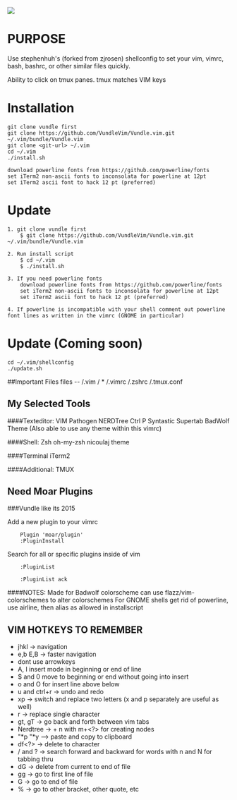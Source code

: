 [![](http://img.shields.io/badge/unicorn-approved-ff69b4.svg)](https://www.youtube.com/watch?v=9auOCbH5Ns4)
# PURPOSE 
Use stephenhuh's (forked from zjrosen)
shellconfig to set your vim, vimrc, bash, bashrc, or other similar files quickly.

Ability to click on tmux panes.
tmux matches VIM keys

# Installation

	git clone vundle first
	git clone https://github.com/VundleVim/Vundle.vim.git ~/.vim/bundle/Vundle.vim
    git clone <git-url> ~/.vim
    cd ~/.vim
    ./install.sh

	download powerline fonts from https://github.com/powerline/fonts
	set iTerm2 non-ascii fonts to inconsolata for powerline at 12pt
	set iTerm2 ascii font to hack 12 pt (preferred)
# Update
	1. git clone vundle first
		$ git clone https://github.com/VundleVim/Vundle.vim.git ~/.vim/bundle/Vundle.vim

	2. Run install script
		$ cd ~/.vim
		$ ./install.sh

	3. If you need powerline fonts
		download powerline fonts from https://github.com/powerline/fonts
		set iTerm2 non-ascii fonts to inconsolata for powerline at 12pt
		set iTerm2 ascii font to hack 12 pt (preferred)
	
	4. If powerline is incompatible with your shell comment out powerline font lines as written in the vimrc (GNOME in particular)

# Update (Coming soon)
	
	cd ~/.vim/shellconfig
	./update.sh

##Important Files
files -- 
/.vim / *
/.vimrc
/.zshrc
/.tmux.conf
## My Selected Tools
####Texteditor: VIM
Pathogen
NERDTree
Ctrl P
Syntastic
Supertab
BadWolf Theme (Also able to use any theme within this vimrc)

####Shell: Zsh
oh-my-zsh
nicoulaj theme

####Terminal
iTerm2

####Additional:
TMUX


## Need Moar Plugins
###Vundle like its 2015

Add a new plugin to your vimrc

		Plugin 'moar/plugin'
		:PluginInstall

Search for all or specific plugins inside of vim

		:PluginList

		:PluginList ack

####NOTES:
Made for Badwolf colorscheme
can use flazz/vim-colorschemes to alter colorschemes
For GNOME shells get rid of powerline, use airline, then alias as allowed in installscript


VIM HOTKEYS TO REMEMBER
---
* jhkl -> navigation
* e,b E,B -> faster navigation
* dont use arrowkeys
* A, I insert mode in beginning or end of line
* $ and 0 move to beginning or end without going into insert
* o and O for insert line above below 
* u and ctrl+r -> undo and redo
* xp -> switch and replace two letters (x and p separately are useful as well)
* r -> replace single character
* gt, gT -> go back and forth between vim tabs
* Nerdtree -> <ldr> + n with m+<?> for creating nodes
* "*p  "*y --> paste and copy to clipboard
* df<?> -> delete to character
* / and ? -> search forward and backward for words with n and N for tabbing thru
* dG -> delete from current to end of file
* gg -> go to first line of file
* G -> go to end of file
* % -> go to other bracket, other quote, etc


